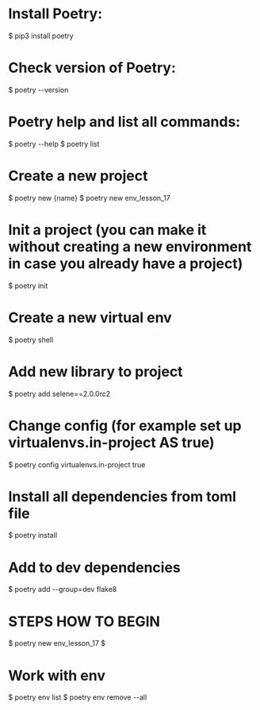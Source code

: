 #  Install Poetry:
$ pip3 install poetry

# Check version of Poetry:
$ poetry --version

# Poetry help and list all commands:
$ poetry --help
$ poetry list

# Create a new project
$ poetry new {name}
$ poetry new env_lesson_17

# Init a project (you can make it without creating a new environment in case you already have a project)
$ poetry init 

# Create a new virtual env
$ poetry shell

# Add new library to project
$ poetry add selene==2.0.0rc2


# Change config (for example set up virtualenvs.in-project AS true)
$ poetry config virtualenvs.in-project true


# Install all dependencies from toml file
$ poetry install


# Add to dev dependencies
$ poetry add --group=dev flake8


# STEPS HOW TO BEGIN
$ poetry new env_lesson_17
$ 

# Work with env
$ poetry env list
$ poetry env remove --all